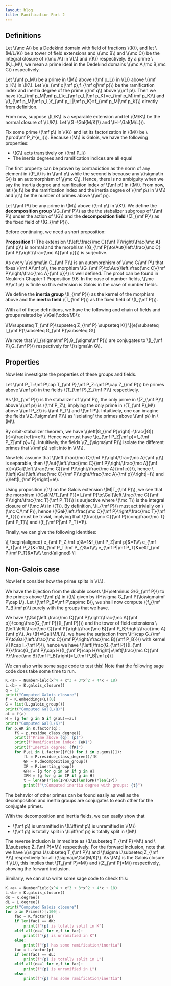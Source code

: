 ```yaml
---
layout: blog
title: Ramification Part 2
---
```


## Definitions

Let \\(\mc A\\) be a Dedekind domain with field of fractions \\(K\\), and let \\(M/L/K\\) be a tower of field extensions and \\(\mc B\\) and \\(\mc C\\) be the integral closure of \\(\mc A\\) in \\(L\\) and \\(K\\) respectively. By a prime \\(K,L,M\\), we mean a prime ideal in the Dedekind domains \\(\mc A,\mc B,\mc C\\) respectively.

Let \\(\mf p_M\\) be a prime in \\(M\\) above \\(\mf p_L\\) in \\(L\\) above \\(\mf p_K\\) in \\(K\\). Let \\(e_{\mf q\|\mf p},f_{\mf q\|\mf p}\\) be the ramification index and inertia degree of the prime \\(\mf q\\) above \\(\mf p\\). Then we have \\(e_{\mf p_M\|\mf p_L}e_{\mf p_L\|\mf p_K}=e_{\mf p_M\|\mf p_K}\\) and \\(f_{\mf p_M\|\mf p_L}f_{\mf p_L\|\mf p_K}=f_{\mf p_M\|\mf p_K}\\) directly from definition. 

From now, suppose \\(L/K\\) is a separable extension and let \\(M/K\\) be the normal closure of \\(L/K\\). Let \\(G=\Gal{M/K}\\) and \\(H=\Gal{M/L}\\).

Fix some prime \\(\mf p\\) in \\(K\\) and let its factorization in \\(M\\) be \\(\prod\mf P_i^{e_i}\\). Because \\(M\\) is Galois, we have the following properties:

 - \\(G\\) acts transitively on \\(\mf P_i\\)
 - The inertia degrees and ramification indices are all equal

The first property can be proven by contradiction as the norm of any element in \\(P_i\\) is in \\(\mf p\\) while the second is because any \\(\sigma\in G\\) is an automorphism of \\(\mc C\\). Hence, there is no ambiguity when we say the inertia degree and ramification index of \\(\mf p\\) in \\(M\\). From now, let \\(e,f\\) be the ramification index and the inertia degree of \\(\mf p\\) in \\(M\\) and \\(r\\) be the number of primes above \\(\mf p\\). 

Let \\(\mf P\\) be any prime in \\(M\\) above \\(\mf p\\) in \\(K\\). We define the **decomposition group** \\(G_{\mf P}\\) as the the stabalizer subgroup of \\(\mf P\\) under the action of \\(G\\) and the **decomposition field** \\(Z_{\mf P}\\) as the fixed field of \\(G_{\mf P}\\).

Before continuing, we need a short proposition:

**Proposition 1:** The extension \\(\left.\frac{\mc C}{\mf P}\right/\frac{\mc A}{\mf p}\\) is normal and the morphism \\(G_{\mf P}\to\Aut{\left.\frac{\mc C}{\mf P}\right/\frac{\mc A}{\mf p}}\\) is surjective.

As every \\(\sigma\in G_{\mf P}\\) is an automorphism of \\(\mc C/\mf P\\) that fixes \\(\mf A/\mf p\\), the morphism \\(G_{\mf P}\to\Aut{\left.\frac{\mc C}{\mf P}\right/\frac{\mc A}{\mf p}}\\) is well defined. The proof can be found in Neukirch Chapter 1 Proposition 9.6. In the case of number fields, \\(\mc A/\mf p\\) is finite so this extension is Galois in the case of number fields.

We define the **inertia group** \\(I_{\mf P}\\) as the kernel of the morphism above and the **inertia field** \\(T_{\mf P}\\) as the fixed field of \\(I_{\mf P}\\).

With all of these definitions, we have the following and chain of fields and groups related by \\(\Gal{\cdot/M}\\):

\\[M\supseteq T_{\mf P}\supseteq Z_{\mf P} \supseteq K\\]
\\[\{e\}\subseteq I_{\mf P}\subseteq G_{\mf P}\subseteq G\\]

We note that \\(I_{\sigma\mf P},G_{\sigma\mf P}\\) are conjugates to \\(I_{\mf P},G_{\mf P}\\) respectively for \\(\sigma\in G\\).

## Properties

Now lets investigate the properties of these groups and fields.

Let \\(\mf P_T=\mf P\cap T_{\mf P},\mf P_Z=\mf P\cap Z_{\mf P}\\) be primes above \\(\mf p\\) in the fields \\(T_{\mf P},Z_{\mf P}\\) respectively.

As \\(G_{\mf P}\\) is the stabalizer of \\(\mf P\\), the only prime in \\(Z_{\mf P}\\) above \\(\mf p\\) is \\(\mf P_Z\\), implying the only prime in \\(T_{\mf P},M\\) above \\(\mf P_Z\\) is \\(\mf P_T\\) and \\(\mf P\\). Intuitively, one can imagine the fields \\(Z_{\sigma\mf P}\\) as 'isolating' the primes above \\(\mf p\\) in \\(M\\).

By orbit-stabalizer theorem, we have \\(\left\|G_{\mf P}\right\|=\frac{\|G\|}{r}=\frac{ref}r=ef\\). Hence we must have \\(e_{\mf P_Z\|\mf p}=f_{\mf P_Z\|\mf p}=1\\). Intuitively, the fields \\(Z_{\sigma\mf P}\\) isolate the different primes that \\(\mf p\\) split into in \\(M\\).

Now lets assume that \\(\left.\frac{\mc C}{\mf P}\right/\frac{\mc A}{\mf p}\\) is separable, then \\(\Aut{\left.\frac{\mc C}{\mf P}\right/\frac{\mc A}{\mf p}}=\Gal{\left.\frac{\mc C}{\mf P}\right/\frac{\mc A}{\mf p}}\\), hence \\(\left\|\Gal{\left.\frac{\mc C}{\mf P}\right/\frac{\mc A}{\mf p}}\right\|=f\\) and \\(\left\|I_{\mf P}\right\|=e\\).

Using proposition \\(1\\) on the Galois extension \\(M\|T_{\mf P}\\), we see that the morphism \\(\Gal{M/T_{\mf P}}=I_{\mf P}\to\Gal{\left.\frac{\mc C}{\mf P}\right/\frac{\mc T}{\mf P_T}}\\) is surjective where \\(\mc T\\) is the integral closure of \\(\mc A\\) in \\(T\\). 
By definition, \\(I_{\mf P}\\) must act trivially on \\(\mc C/\mf P\\), hence \\(\Gal{\left.\frac{\mc C}{\mf P}\right/\frac{\mc T}{\mf P_T}}\\) must be trivial, implying that \\(\frac{\mc C}{\mf P}\cong\frac{\mc T}{\mf P_T}\\) and \\(f_{\mf P\|\mf P_T}=1\\).

Finally, we can give the following identities:

\\[
\begin{aligned}
    e_{\mf P_Z|\mf p}&=1&f_{\mf P_Z|\mf p}&=1\\\\\\\\
    e_{\mf P_T|\mf P_Z}&=1&f_{\mf P_T|\mf P_Z}&=f\\\\\\\\
    e_{\mf P|\mf P_T}&=e&f_{\mf P|\mf P_T}&=1\\\\\\\\
\end{aligned}
\\]

## Non-Galois case

Now let's consider how the prime splits in \\(L\\). 

We have the bijection from the double cosets \\(H\setminus G/G_{\mf P}\\) to the primes above \\(\mf p\\) in \\(L\\) given by \\(H\sigma G_{\mf P}\to\sigma\mf P\cap L\\). Let \\(\mf P_B=\mf P\cap\mc B\\), we shall now compute \\(f_{\mf P_B\|\mf p}\\) purely with the groups that we have.

We have \\(\Gal{\left.\frac{\mc C}{\mf P}\right/\frac{\mc A}{\mf p}}\cong\frac{G_{\mf P}}{I_{\mf P}}\\) and the tower of field extensions \\(\left.\left.\frac{\mc C}{\mf P}\right/\frac{\mc B}{\mf P_B}\right/\frac{\mc A}{\mf p}\\). As \\(H=\Gal{M/L}\\), we have the surjection from \\(H\cap G_{\mf P}\to\Gal{\left.\frac{\mc C}{\mf P}\right/\frac{\mc B}{\mf P_B}}\\) with kernel \\(H\cap I_{\mf P}\\), hence we have
\\[\left[\frac{G_{\mf P}}{I_{\mf P}}:\frac{G_{\mf P}\cap H}{I_{\mf P}\cap H}\right]=\left[\frac{\mc C}{\mf P}:\frac{\mc B}{\mf P_B}\right]=f_{\mf P_B\|\mf p}\\]

We can also write some sage code to test this! Note that the following sage code does take some time to run.

```python
K.<a> = NumberField(x^4 + x^3 + 3*x^2 + 4*x + 18)
L.<b> = K.galois_closure()
q = 17
print("Computed Galois closure")
f = K.embeddings(L)[0]
G = list(L.galois_group())
print("Computed Gal(L/Q)")
aL = f(a)
H = [g for g in G if g(aL)==aL]
print("Computed Gal(L/K)")
for p,eK in K.factor(q):
    fK = p.residue_class_degree()
    print(f"Prime above {q}: {p}")
    print(f"Ramification index: {eK}")
    print(f"Inertia degree: {fK}")
    for P,eL in L.factor([f(i) for i in p.gens()]):
        fL = P.residue_class_degree()/fK
        GP = P.decomposition_group()
        IP = P.inertia_group()
        GPH = [g for g in GP if g in H]
        IPH = [g for g in IP if g in H]
        t = len(GP)*len(IPH)/QQ(len(GPH)*len(IP))
        print(f"\tComputed inertia degree with groups: {t}")
```

The behavior of other primes can be found easily as well as the decomposition and inertia groups are conjugates to each other for the conjugate primes.

With the decomposition and inertia fields, we can easily show that
 - \\(\mf p\\) is unramified in \\(L\iff\mf p\\) is unramified in \\(M\\)
 - \\(\mf p\\) is totally split in \\(L\iff\mf p\\) is totally split in \\(M\\)

The reverse inclusion is immediate as \\(L\subseteq T_{\mf P}=M\\) and \\(L\subseteq Z_{\mf P}=M\\) respectively. For the forward inclusion, note that we have \\(\sigma L\subseteq T_{\mf P}\\) and \\(\sigma L\subseteq Z_{\mf P}\\) respectively for all \\(\sigma\in\Gal{M/K}\\). As \\(M\\) is the Galois closure if \\(L\\), this implies that \\(T_{\mf P}=M\\) and \\(Z_{\mf P}=M\\) respectively, showing the forward inclusion.

Similarly, we can also write some sage code to check this:

```python
K.<a> = NumberField(x^4 + x^3 + 3*x^2 + 4*x + 18)
L.<b> = K.galois_closure()
dK = K.degree()
dL = L.degree()
print("Computed Galois closure")
for p in Primes()[:100]:
    fac = K.factor(p)
    if len(fac) == dK:
        print(f"{p} is totally split in K")
    elif all(e==1 for e,f in fac):
        print(f"{p} is unramified in K")
    else:
        print(f"{p} has some ramification/inertia")
    fac = L.factor(p)
    if len(fac) == dL:
        print(f"{p} is totally split in L")
    elif all(e==1 for e,f in fac):
        print(f"{p} is unramified in L")
    else:
        print(f"{p} has some ramification/inertia")
```

